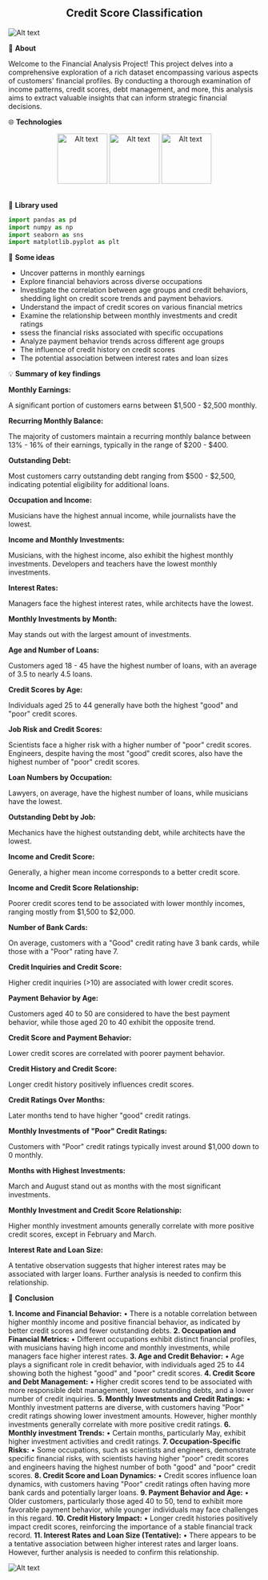 <div style="text-align: center;">

## Credit Score Classification

</div>

![Alt text](cre1.jpg)

:round_pushpin:	**About**

Welcome to the Financial Analysis Project! This project delves into a comprehensive exploration of a rich dataset encompassing various aspects of customers' financial profiles. By conducting a thorough examination of income patterns, credit scores, debt management, and more, this analysis aims to extract valuable insights that can inform strategic financial decisions.

:globe_with_meridians: **Technologies**

<div align="center">
  <img src="Python-Symbol.png" alt="Alt text" width="100" height="100">
  <img src="download.png" alt="Alt text" width="100" height="100">
  <img src="excel-tenten.png" alt="Alt text" width="100" height="100">
</div>

<br>

:notebook: **Library used**
```python
import pandas as pd 
import numpy as np
import seaborn as sns
import matplotlib.pyplot as plt
```

:dart: **Some ideas**

- Uncover patterns in monthly earnings
- Explore financial behaviors across diverse occupations
- Investigate the correlation between age groups and credit behaviors, shedding light on credit score trends and payment behaviors.
- Understand the impact of credit scores on various financial metrics
- Examine the relationship between monthly investments and credit ratings
- ssess the financial risks associated with specific occupations
- Analyze payment behavior trends across different age groups
- The influence of credit history on credit scores
- The potential association between interest rates and loan sizes

:bulb: **Summary of key findings**

**Monthly Earnings:**

A significant portion of customers earns between $1,500 - $2,500 monthly.

**Recurring Monthly Balance:**

The majority of customers maintain a recurring monthly balance between 13% - 16% of their earnings, typically in the range of $200 - $400.

**Outstanding Debt:**

Most customers carry outstanding debt ranging from $500 - $2,500, indicating potential eligibility for additional loans.

**Occupation and Income:**

Musicians have the highest annual income, while journalists have the lowest.

**Income and Monthly Investments:**

Musicians, with the highest income, also exhibit the highest monthly investments. Developers and teachers have the lowest monthly investments.

**Interest Rates:**

Managers face the highest interest rates, while architects have the lowest.

**Monthly Investments by Month:**

May stands out with the largest amount of investments.

**Age and Number of Loans:**

Customers aged 18 - 45 have the highest number of loans, with an average of 3.5 to nearly 4.5 loans.

**Credit Scores by Age:**

Individuals aged 25 to 44 generally have both the highest "good" and "poor" credit scores.

**Job Risk and Credit Scores:**

Scientists face a higher risk with a higher number of "poor" credit scores. Engineers, despite having the most "good" credit scores, also have the highest number of "poor" credit scores.

**Loan Numbers by Occupation:**

Lawyers, on average, have the highest number of loans, while musicians have the lowest.

**Outstanding Debt by Job:**

Mechanics have the highest outstanding debt, while architects have the lowest.

**Income and Credit Score:**

Generally, a higher mean income corresponds to a better credit score.

**Income and Credit Score Relationship:**

Poorer credit scores tend to be associated with lower monthly incomes, ranging mostly from $1,500 to $2,000.

**Number of Bank Cards:**

On average, customers with a "Good" credit rating have 3 bank cards, while those with a "Poor" rating have 7.

**Credit Inquiries and Credit Score:**

Higher credit inquiries (>10) are associated with lower credit scores.

**Payment Behavior by Age:**

Customers aged 40 to 50 are considered to have the best payment behavior, while those aged 20 to 40 exhibit the opposite trend.

**Credit Score and Payment Behavior:**

Lower credit scores are correlated with poorer payment behavior.

**Credit History and Credit Score:**

Longer credit history positively influences credit scores.

**Credit Ratings Over Months:**

Later months tend to have higher "good" credit ratings.

**Monthly Investments of "Poor" Credit Ratings:**

Customers with "Poor" credit ratings typically invest around $1,000 down to 0 monthly.

**Months with Highest Investments:**

March and August stand out as months with the most significant investments.

**Monthly Investment and Credit Score Relationship:**

Higher monthly investment amounts generally correlate with more positive credit scores, except in February and March.

**Interest Rate and Loan Size:**

A tentative observation suggests that higher interest rates may be associated with larger loans. Further analysis is needed to confirm this relationship.

:checkered_flag: **Conclusion**

**1.	Income and Financial Behavior:**
•	There is a notable correlation between higher monthly income and positive financial behavior, as indicated by better credit scores and fewer outstanding debts.
**2.	Occupation and Financial Metrics:**
•	Different occupations exhibit distinct financial profiles, with musicians having high income and monthly investments, while managers face higher interest rates.
**3.	Age and Credit Behavior:**
•	Age plays a significant role in credit behavior, with individuals aged 25 to 44 showing both the highest "good" and "poor" credit scores.
**4.	Credit Score and Debt Management:**
•	Higher credit scores tend to be associated with more responsible debt management, lower outstanding debts, and a lower number of credit inquiries.
**5.	Monthly Investments and Credit Ratings:**
•	Monthly investment patterns are diverse, with customers having "Poor" credit ratings showing lower investment amounts. However, higher monthly investments generally correlate with more positive credit ratings.
**6.	Monthly investment Trends:**
•	Certain months, particularly May, exhibit higher investment activities and credit ratings.
**7.	Occupation-Specific Risks:**
•	Some occupations, such as scientists and engineers, demonstrate specific financial risks, with scientists having higher "poor" credit scores and engineers having the highest number of both "good" and "poor" credit scores.
**8.	Credit Score and Loan Dynamics:**
•	Credit scores influence loan dynamics, with customers having "Poor" credit ratings often having more bank cards and potentially larger loans.
**9.	Payment Behavior and Age:**
•	Older customers, particularly those aged 40 to 50, tend to exhibit more favorable payment behavior, while younger individuals may face challenges in this regard.
**10.	Credit History Impact:**
•	Longer credit histories positively impact credit scores, reinforcing the importance of a stable financial track record.
**11.	Interest Rates and Loan Size (Tentative):**
•	There appears to be a tentative association between higher interest rates and larger loans. However, further analysis is needed to confirm this relationship.

![Alt text](<New Bitmap Image (2).bmp>)